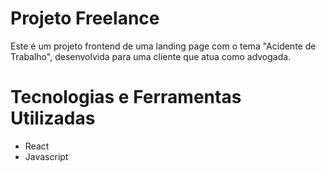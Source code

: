 # Projeto Freelance

Este é um projeto frontend de uma landing page com o tema "Acidente de Trabalho", desenvolvida para uma cliente que atua como advogada.

# Tecnologias e Ferramentas Utilizadas

- React
- Javascript
